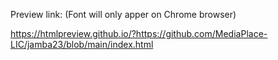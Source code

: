 Preview link: (Font will only apper on Chrome browser)

https://htmlpreview.github.io/?https://github.com/MediaPlace-LIC/jamba23/blob/main/index.html
